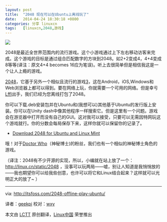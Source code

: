 ```yaml
---
layout: post
title:	"2048 现在可以在Ubuntu上离线玩了"
date:	2014-04-24 18:30:18 +0800 
categories:	分享 linuxcn 
tags:	[linuxcn,2048,游戏]
---
```



![](/Asserts/Images//attachment/album/201404/24/183018p2hahh2dcehssayi.jpeg)


2048是最近全世界范围内的流行游戏。这个小游戏通过上下左右移动访客来完成。这个游戏的目标是通过组合匹配数字的方块到2048。如2+2变成4，4+4变成8等等(译注：原文4+4 becomes 16应为笔误)。听上去很简单但是相信我这是一个让人上瘾的游戏。


[2048](http://gabrielecirulli.github.io/2048/)，它基于另外一个相似且流行的游戏[3](http://asherv.com/threes/)，这在Android，iOS,Windows和Web浏览器上都可以得到。要在网络上玩，你就需要一个可用的网络。但是幸亏[Lffl](http://www.lffl.org/)出手，我们已经为您离线打包了2048。


你可以下载.deb安装包并在Ubuntu和(我想可以)其他基于Ubuntu的发行版上安装。你可以在Unity dash中像其他程序一样搜索它。但是这里有一个问题。游戏会在游览器中打开而没有自己的GUI。这对我可以接受，只要可以无需因特网玩这个游戏就行。你的分数会每局保存下来，这样你就可以保留你的记录了。


* [Download 2048 for Ubuntu and Linux Mint](http://sourceforge.net/projects/linuxfreedomfor/files/ubuntu/2048_1_all.deb/download)


哦！对于[Doctor Who](http://en.wikipedia.org/wiki/Doctor_Who)（神秘博士)的粉丝，我们也有一个相似的神秘博士角色的游戏。


（译注：2048有不少开源的实现，所以，小编就在站上放了一个：<http://linux.cn/static/2048> ，没事可以玩两局——嘘，别让人知道是我悄悄放的——我也期望你可以给我些创意，也许可以将它和Linux结合起来？这样就可以光明正大的放了~ ）




---


via: <http://itsfoss.com/2048-offline-play-ubuntu/>


译者：[geekpi](https://github.com/geekpi) 校对：[wxy](https://github.com/wxy)


本文由 [LCTT](https://github.com/LCTT/TranslateProject) 原创翻译，[Linux中国](http://linux.cn/) 荣誉推出
